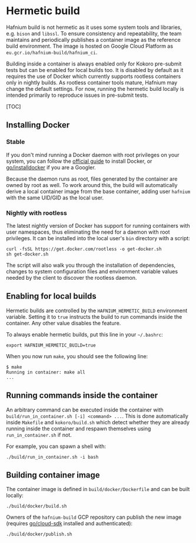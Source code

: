 # Hermetic build

Hafnium build is not hermetic as it uses some system tools and libraries, e.g.
`bison` and `libssl`. To ensure consistency and repeatability, the team
maintains and periodically publishes a container image as the reference build
environment. The image is hosted on Google Cloud Platform as
`eu.gcr.io/hafnium-build/hafnium_ci`.

Building inside a container is always enabled only for Kokoro pre-submit tests
but can be enabled for local builds too. It is disabled by default as it
requires the use of Docker which currently supports rootless containers only in
nightly builds. As rootless container tools mature, Hafnium may change the
default settings. For now, running the hermetic build locally is intended
primarily to reproduce issues in pre-submit tests.

[TOC]

## Installing Docker

### Stable

If you don't mind running a Docker daemon with root privileges on your system,
you can follow the [official guide](https://docs.docker.com/install/) to install
Docker, or [go/installdocker](https://goto.google.com/installdocker) if you are
a Googler.

Because the daemon runs as root, files generated by the container are owned by
root as well. To work around this, the build will automatically derive a local
container image from the base container, adding user `hafnium` with the same
UID/GID as the local user.

### Nightly with rootless

The latest nightly version of Docker has support for running containers with
user namespaces, thus eliminating the need for a daemon with root privileges. It
can be installed into the local user's `bin` directory with a script:

```shell
curl -fsSL https://get.docker.com/rootless -o get-docker.sh
sh get-docker.sh
```

The script will also walk you through the installation of dependencies, changes
to system configuration files and environment variable values needed by the
client to discover the rootless daemon.

## Enabling for local builds

Hermetic builds are controlled by the `HAFNIUM_HERMETIC_BUILD` environment
variable. Setting it to `true` instructs the build to run commands inside the
container. Any other value disables the feature.

To always enable hermetic builds, put this line in your `~/.bashrc`:

```shell
export HAFNIUM_HERMETIC_BUILD=true
```

When you now run `make`, you should see the following line:

```shell
$ make
Running in container: make all
...
```

## Running commands inside the container

An arbitrary command can be executed inside the container with
`build/run_in_container.sh [-i] <command> ...`. This is done automatically
inside `Makefile` and `kokoro/build.sh` which detect whether they are already
running inside the container and respawn themselves using `run_in_container.sh`
if not.

For example, you can spawn a shell with:

```shell
./build/run_in_container.sh -i bash
```

## Building container image

The container image is defined in `build/docker/Dockerfile` and can be built
locally:

```shell
./build/docker/build.sh
```

Owners of the `hafnium-build` GCP repository can publish the new image (requires
[go/cloud-sdk](https://goto.google.com/cloud-sdk) installed and authenticated):

```shell
./build/docker/publish.sh
```
